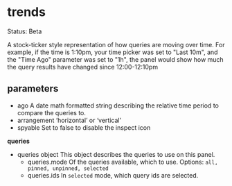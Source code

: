 # trends

Status: Beta

A stock-ticker style representation of how queries are moving over time. For example, if the time is 1:10pm, your time picker was set to "Last 10m", and the "Time Ago" parameter was set to "1h", the panel would show how much the query results have changed since 12:00-12:10pm

## parameters

* ago
    A date math formatted string describing the relative time period to compare the queries to.
* arrangement
    ‘horizontal’ or ‘vertical’
* spyable
    Set to false to disable the inspect icon

**queries**

* queries object
    This object describes the queries to use on this panel.
  * queries.mode
    Of the queries available, which to use. Options: `all, pinned, unpinned, selected`
  * queries.ids
    In `selected` mode, which query ids are selected.
